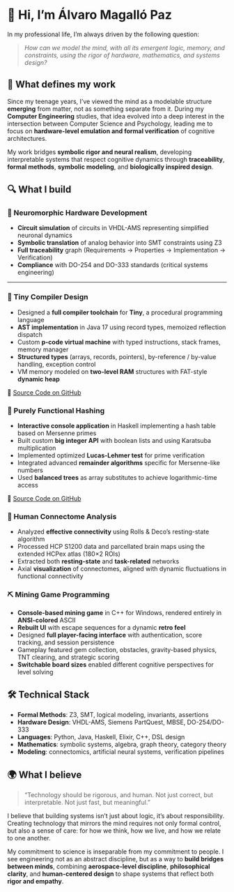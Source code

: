 # 👋 Hi, I’m Álvaro Magalló Paz

In my professional life, I’m always driven by the following question:

> *How can we model the mind, with all its emergent logic, memory, and constraints, using the rigor of hardware, mathematics, and systems design?*

## 🧠 What defines my work

Since my teenage years, I’ve viewed the mind as a modelable structure **emerging** from matter, not as something separate from it. During my **Computer Engineering** studies, that idea evolved into a deep interest in the intersection between Computer Science and Psychology, leading me to focus on **hardware-level emulation and formal verification** of cognitive architectures.

My work bridges **symbolic rigor and neural realism**, developing interpretable systems that respect cognitive dynamics through **traceability**, **formal methods**, **symbolic modeling**, and **biologically inspired design**.

## 🔍 What I build

### 🧪 Neuromorphic Hardware Development
 
- **Circuit simulation** of circuits in VHDL-AMS representing simplified neuronal dynamics  
- **Symbolic translation** of analog behavior into SMT constraints using Z3  
- **Full traceability** graph (Requirements → Properties → Implementation → Verification)  
- **Compliance** with DO-254 and DO-333 standards (critical systems engineering)

___

### 🧱 Tiny Compiler Design

- Designed a **full compiler toolchain** for **Tiny**, a procedural programming language  
- **AST implementation** in Java 17 using record types, memoized reflection dispatch  
- Custom **p-code virtual machine** with typed instructions, stack frames, memory manager  
- **Structured types** (arrays, records, pointers), by-reference / by-value handling, exception control  
- VM memory modeled on **two-level RAM** structures with FAT-style **dynamic heap**

📁 [Source Code on GitHub](https://github.com/amagallo/tiny-compiler)

### 🔢 Purely Functional Hashing

- **Interactive console application** in Haskell implementing a hash table based on Mersenne primes
- Built custom **big integer API** with boolean lists and using Karatsuba multiplication
- Implemented optimized **Lucas-Lehmer test** for prime verification
- Integrated advanced **remainder algorithms** specific for Mersenne-like numbers
- Used **balanced trees** as array substitutes to achieve logarithmic-time access

📁 [Source Code on GitHub](https://gist.github.com/amagallo/f15bf0258bc8da12a8103a4e13c6b149)

### 🧠 Human Connectome Analysis 
- Analyzed **effective connectivity** using Rolls & Deco’s resting-state algorithm  
- Processed HCP S1200 data and parcellated brain maps using the extended HCPex atlas (180×2 ROIs)  
- Extracted both **resting-state** and **task-related** networks  
- Axial **visualization** of connectomes, aligned with dynamic fluctuations in functional connectivity

### ⛏ Mining Game Programming

- **Console-based mining game** in C++ for Windows, rendered entirely in **ANSI-colored** ASCII
- **Rebuilt UI** with escape sequences for a dynamic **retro feel**
- Designed **full player-facing interface** with authentication, score tracking, and session persistence
- Gameplay featured gem collection, obstacles, gravity-based physics, TNT clearing, and strategic scoring
- **Switchable board sizes** enabled different cognitive perspectives for level solving

## 🛠 Technical Stack

- **Formal Methods**: Z3, SMT, logical modeling, invariants, assertions  
- **Hardware Design**: VHDL-AMS, Siemens PartQuest, MBSE, DO-254/DO-333  
- **Languages**: Python, Java, Haskell, Elixir, C++, DSL design  
- **Mathematics**: symbolic systems, algebra, graph theory, category theory  
- **Modeling**: connectomics, artificial neural systems, verification pipelines

## 🌍 What I believe

> “Technology should be rigorous, and human.
Not just correct, but interpretable.
Not just fast, but meaningful.”

I believe that building systems isn’t just about logic, it’s about responsibility.
Creating technology that mirrors the mind requires not only formal control, but also a sense of care: for how we think, how we live, and how we relate to one another.

My commitment to science is inseparable from my commitment to people. I see engineering not as an abstract discipline, but as a way to **build bridges between minds**, combining **aerospace-level discipline**, **philosophical clarity**, and **human-centered design** to shape systems that reflect both **rigor and empathy**.

